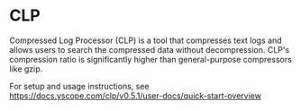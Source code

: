 # CLP

Compressed Log Processor (CLP) is a tool that compresses text logs and allows users to search the
compressed data without decompression. CLP's compression ratio is significantly higher than
general-purpose compressors like gzip.

For setup and usage instructions, see
https://docs.yscope.com/clp/v0.5.1/user-docs/quick-start-overview
